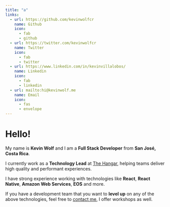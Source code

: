```yaml
---
title: "a"
links:
  - url: https://github.com/kevinwolfcr
    name: Github
    icon:
      - fab
      - github
  - url: https://twitter.com/kevinwolfcr
    name: Twitter
    icon:
      - fab
      - twitter
  - url: https://www.linkedin.com/in/kevinvillalobos/
    name: Linkedin
    icon:
      - fab
      - linkedin
  - url: mailto:hi@kevinwolf.me
    name: Email
    icon:
      - fas
      - envelope
---
```


# Hello!

My name is **Kevin Wolf** and I am a **Full Stack Developer** from **San José, Costa Rica**.

I currently work as a **Technology Lead** at [The Hangar](https://thehangar.cr), helping teams deliver high quality and performant experiences.

I have strong experience working with technologies like **React**, **React Native**, **Amazon Web Services**, **EOS** and more.

If you have a development team that you want to **level up** on any of the above technologies, feel free to [contact me](mailto:hi@kevinwolf.me), I offer workshops as well.
